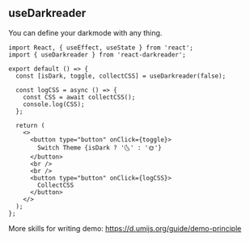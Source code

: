 ## useDarkreader

You can define your darkmode with any thing.

```tsx
import React, { useEffect, useState } from 'react';
import { useDarkreader } from 'react-darkreader';

export default () => {
  const [isDark, toggle, collectCSS] = useDarkreader(false);

  const logCSS = async () => {
    const CSS = await collectCSS();
    console.log(CSS);
  };

  return (
    <>
      <button type="button" onClick={toggle}>
        Switch Theme {isDark ? '🌜' : '🌞'}
      </button>
      <br />
      <br />
      <button type="button" onClick={logCSS}>
        CollectCSS
      </button>
    </>
  );
};
```

More skills for writing demo: https://d.umijs.org/guide/demo-principle
